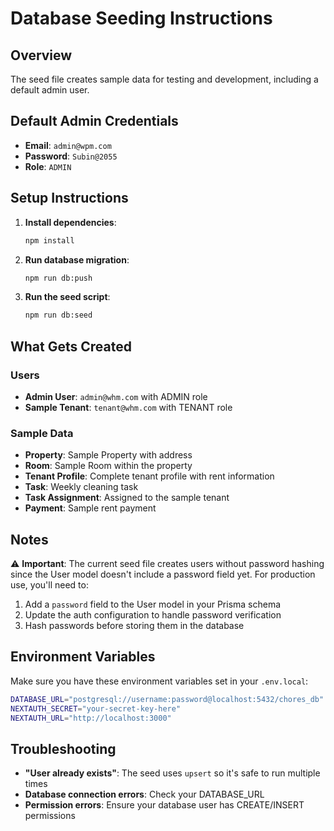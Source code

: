 # Database Seeding Instructions

## Overview

The seed file creates sample data for testing and development, including a default admin user.

## Default Admin Credentials

- **Email**: `admin@wpm.com`
- **Password**: `Subin@2055`
- **Role**: `ADMIN`

## Setup Instructions

1. **Install dependencies**:

   ```bash
   npm install
   ```

2. **Run database migration**:

   ```bash
   npm run db:push
   ```

3. **Run the seed script**:
   ```bash
   npm run db:seed
   ```

## What Gets Created

### Users

- **Admin User**: `admin@whm.com` with ADMIN role
- **Sample Tenant**: `tenant@whm.com` with TENANT role

### Sample Data

- **Property**: Sample Property with address
- **Room**: Sample Room within the property
- **Tenant Profile**: Complete tenant profile with rent information
- **Task**: Weekly cleaning task
- **Task Assignment**: Assigned to the sample tenant
- **Payment**: Sample rent payment

## Notes

⚠️ **Important**: The current seed file creates users without password hashing since the User model doesn't include a password field yet. For production use, you'll need to:

1. Add a `password` field to the User model in your Prisma schema
2. Update the auth configuration to handle password verification
3. Hash passwords before storing them in the database

## Environment Variables

Make sure you have these environment variables set in your `.env.local`:

```bash
DATABASE_URL="postgresql://username:password@localhost:5432/chores_db"
NEXTAUTH_SECRET="your-secret-key-here"
NEXTAUTH_URL="http://localhost:3000"
```

## Troubleshooting

- **"User already exists"**: The seed uses `upsert` so it's safe to run multiple times
- **Database connection errors**: Check your DATABASE_URL
- **Permission errors**: Ensure your database user has CREATE/INSERT permissions
